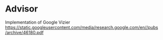 # Advisor
Implementation of Google Vizier https://static.googleusercontent.com/media/research.google.com/en//pubs/archive/46180.pdf
